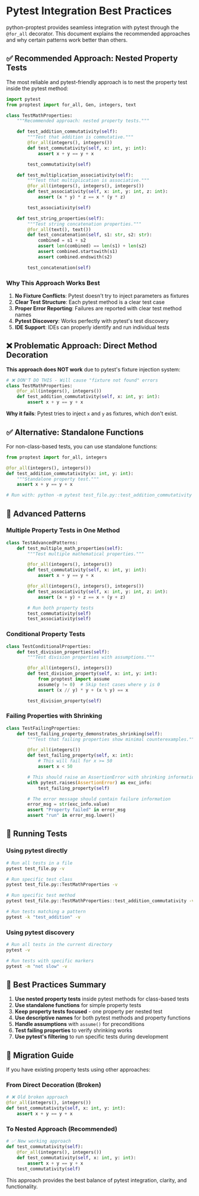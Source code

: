 # Pytest Integration Best Practices

python-proptest provides seamless integration with pytest through the `@for_all` decorator. This document explains the recommended approaches and why certain patterns work better than others.

## ✅ Recommended Approach: Nested Property Tests

The most reliable and pytest-friendly approach is to nest the property test inside the pytest method:

```python
import pytest
from proptest import for_all, Gen, integers, text

class TestMathProperties:
    """Recommended approach: nested property tests."""

    def test_addition_commutativity(self):
        """Test that addition is commutative."""
        @for_all(integers(), integers())
        def test_commutativity(self, x: int, y: int):
            assert x + y == y + x

        test_commutativity(self)

    def test_multiplication_associativity(self):
        """Test that multiplication is associative."""
        @for_all(integers(), integers(), integers())
        def test_associativity(self, x: int, y: int, z: int):
            assert (x * y) * z == x * (y * z)

        test_associativity(self)

    def test_string_properties(self):
        """Test string concatenation properties."""
        @for_all(text(), text())
        def test_concatenation(self, s1: str, s2: str):
            combined = s1 + s2
            assert len(combined) == len(s1) + len(s2)
            assert combined.startswith(s1)
            assert combined.endswith(s2)

        test_concatenation(self)
```

### Why This Approach Works Best

1. **No Fixture Conflicts**: Pytest doesn't try to inject parameters as fixtures
2. **Clear Test Structure**: Each pytest method is a clear test case
3. **Proper Error Reporting**: Failures are reported with clear test method names
4. **Pytest Discovery**: Works perfectly with pytest's test discovery
5. **IDE Support**: IDEs can properly identify and run individual tests

## ❌ Problematic Approach: Direct Method Decoration

**This approach does NOT work** due to pytest's fixture injection system:

```python
# ❌ DON'T DO THIS - Will cause "fixture not found" errors
class TestMathProperties:
    @for_all(integers(), integers())
    def test_addition_commutativity(self, x: int, y: int):
        assert x + y == y + x
```

**Why it fails**: Pytest tries to inject `x` and `y` as fixtures, which don't exist.

## ✅ Alternative: Standalone Functions

For non-class-based tests, you can use standalone functions:

```python
from proptest import for_all, integers

@for_all(integers(), integers())
def test_addition_commutativity(x: int, y: int):
    """Standalone property test."""
    assert x + y == y + x

# Run with: python -m pytest test_file.py::test_addition_commutativity
```

## 🎯 Advanced Patterns

### Multiple Property Tests in One Method

```python
class TestAdvancedPatterns:
    def test_multiple_math_properties(self):
        """Test multiple mathematical properties."""

        @for_all(integers(), integers())
        def test_commutativity(self, x: int, y: int):
            assert x + y == y + x

        @for_all(integers(), integers(), integers())
        def test_associativity(self, x: int, y: int, z: int):
            assert (x + y) + z == x + (y + z)

        # Run both property tests
        test_commutativity(self)
        test_associativity(self)
```

### Conditional Property Tests

```python
class TestConditionalProperties:
    def test_division_properties(self):
        """Test division properties with assumptions."""

        @for_all(integers(), integers())
        def test_division_property(self, x: int, y: int):
            from proptest import assume
            assume(y != 0)  # Skip test cases where y is 0
            assert (x // y) * y + (x % y) == x

        test_division_property(self)
```

### Failing Properties with Shrinking

```python
class TestFailingProperties:
    def test_failing_property_demonstrates_shrinking(self):
        """Test that failing properties show minimal counterexamples."""

        @for_all(integers())
        def test_failing_property(self, x: int):
            # This will fail for x >= 50
            assert x < 50

        # This should raise an AssertionError with shrinking information
        with pytest.raises(AssertionError) as exc_info:
            test_failing_property(self)

        # The error message should contain failure information
        error_msg = str(exc_info.value)
        assert "Property failed" in error_msg
        assert "run" in error_msg.lower()
```

## 🚀 Running Tests

### Using pytest directly

```bash
# Run all tests in a file
pytest test_file.py -v

# Run specific test class
pytest test_file.py::TestMathProperties -v

# Run specific test method
pytest test_file.py::TestMathProperties::test_addition_commutativity -v

# Run tests matching a pattern
pytest -k "test_addition" -v
```

### Using pytest discovery

```bash
# Run all tests in the current directory
pytest -v

# Run tests with specific markers
pytest -m "not slow" -v
```

## 📝 Best Practices Summary

1. **Use nested property tests** inside pytest methods for class-based tests
2. **Use standalone functions** for simple property tests
3. **Keep property tests focused** - one property per nested test
4. **Use descriptive names** for both pytest methods and property functions
5. **Handle assumptions** with `assume()` for preconditions
6. **Test failing properties** to verify shrinking works
7. **Use pytest's filtering** to run specific tests during development

## 🔧 Migration Guide

If you have existing property tests using other approaches:

### From Direct Decoration (Broken)
```python
# ❌ Old broken approach
@for_all(integers(), integers())
def test_commutativity(self, x: int, y: int):
    assert x + y == y + x
```

### To Nested Approach (Recommended)
```python
# ✅ New working approach
def test_commutativity(self):
    @for_all(integers(), integers())
    def test_commutativity(self, x: int, y: int):
        assert x + y == y + x
    test_commutativity(self)
```

This approach provides the best balance of pytest integration, clarity, and functionality.

